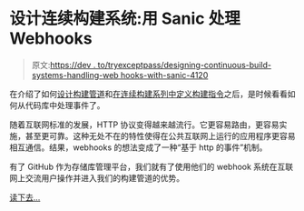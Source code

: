 # 设计连续构建系统:用 Sanic 处理 Webhooks

> 原文:[https://dev . to/tryexceptpass/designing-continuous-build-systems-handling-web hooks-with-sanic-4120](https://dev.to/tryexceptpass/designing-continuous-build-systems-handling-webhooks-with-sanic-4120)

在介绍了如何[设计构建管道](https://dev.to/tryexceptpass/designing-continuous-build-systems-6d9)和[在连续构建系列中定义构建指令](https://dev.to/tryexceptpass/designing-continuous-build-systems-parsing-the-specification-2b83)之后，是时候看看如何从代码库中处理事件了。

随着互联网标准的发展，HTTP 协议变得越来越流行。它更容易路由，更容易实施，甚至更可靠。这种无处不在的特性使得在公共互联网上运行的应用程序更容易相互通信。结果，webhooks 的想法变成了一种“基于 http 的事件”机制。

有了 GitHub 作为存储库管理平台，我们就有了使用他们的 webhook 系统在互联网上交流用户操作并进入我们的构建管道的优势。

[读下去...](https://tryexceptpass.org/article/continuous-builds-webhooks/)